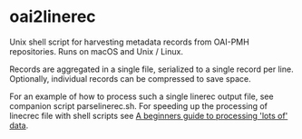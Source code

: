 # oai2linerec
Unix shell script for harvesting metadata records from OAI-PMH repositories. Runs on macOS and Unix / Linux.

Records are aggregated in a single file, serialized to a single record per line. Optionally, individual records can be compressed to save space.

For an example of how to process such a single linerec output file, see companion script parselinerec.sh.
For speeding up the processing of linecrec file with shell scripts see [A beginners guide to processing 'lots of' data](http://datatopia.blogspot.nl/2015/10/a-beginners-guide-to-processing-lots-of.html).
